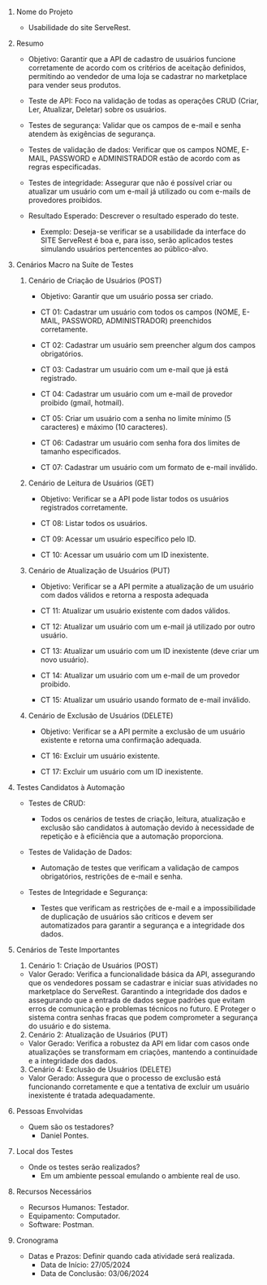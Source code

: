 1. Nome do Projeto

    -  Usabilidade do site ServeRest.

2. Resumo
    -  Objetivo: Garantir que a API de cadastro de usuários funcione corretamente de acordo com os critérios de aceitação definidos, permitindo ao vendedor de uma loja se cadastrar no marketplace para vender seus produtos.
    - Teste de API: Foco na validação de todas as operações CRUD (Criar, Ler, Atualizar, Deletar) sobre os usuários.
    - Testes de segurança: Validar que os campos de e-mail e senha atendem às exigências de segurança.
    - Testes de validação de dados: Verificar que os campos NOME, E-MAIL, PASSWORD e ADMINISTRADOR estão de acordo com as regras especificadas.
    - Testes de integridade: Assegurar que não é possível criar ou atualizar um usuário com um e-mail já utilizado ou com e-mails de provedores proibidos.

    
    -  Resultado Esperado: Descrever o resultado esperado do teste.
        -  Exemplo: Deseja-se verificar se a usabilidade da interface do SITE ServeRest é boa e, para isso, serão aplicados testes simulando usuários pertencentes ao público-alvo.


3. Cenários Macro na Suíte de Testes

    1. Cenário de Criação de Usuários (POST)
        - Objetivo: Garantir que um usuário possa ser criado.

        - CT 01: Cadastrar um usuário com todos os campos (NOME, E-MAIL, PASSWORD, ADMINISTRADOR) preenchidos corretamente.

        - CT 02: Cadastrar um usuário sem preencher algum dos campos obrigatórios.

        - CT 03: Cadastrar um usuário com um e-mail que já está registrado.

        - CT 04: Cadastrar um usuário com um e-mail de provedor proibido (gmail, hotmail).

        - CT 05: Criar um usuário com a senha no limite mínimo (5 caracteres) e máximo (10 caracteres).

        - CT 06: Cadastrar um usuário com senha fora dos limites de tamanho especificados.

        - CT 07: Cadastrar um usuário com um formato de e-mail inválido.


    2. Cenário de Leitura de Usuários (GET)
        - Objetivo: Verificar se a API pode listar todos os usuários registrados corretamente.

        - CT 08: Listar todos os usuários.

        - CT 09: Acessar um usuário específico pelo ID.

        - CT 10: Acessar um usuário com um ID inexistente.

  
    3. Cenário de Atualização de Usuários (PUT)
        - Objetivo: Verificar se a API permite a atualização de um usuário com dados válidos e retorna a resposta adequada

        - CT 11: Atualizar um usuário existente com dados válidos.

        - CT 12: Atualizar um usuário com um e-mail já utilizado por outro usuário.

        - CT 13: Atualizar um usuário com um ID inexistente (deve criar um novo usuário).

        - CT 14: Atualizar um usuário com um e-mail de um provedor proibido.

        - CT 15: Atualizar um usuário usando formato de e-mail inválido.

    4. Cenário de Exclusão de Usuários (DELETE)
        - Objetivo: Verificar se a API permite a exclusão de um usuário existente e retorna uma confirmação adequada.

        - CT 16: Excluir um usuário existente.

        - CT 17: Excluir um usuário com um ID inexistente.

4. Testes Candidatos à Automação
    - Testes de CRUD:

        - Todos os cenários de testes de criação, leitura, atualização e exclusão são candidatos à automação devido à necessidade de repetição e à eficiência que a automação proporciona.

    - Testes de Validação de Dados:

        - Automação de testes que verificam a validação de campos obrigatórios, restrições de e-mail e senha.

    - Testes de Integridade e Segurança:

        - Testes que verificam as restrições de e-mail e a impossibilidade de duplicação de usuários são críticos e devem ser automatizados para garantir a segurança e a integridade dos dados.
    
5. Cenários de Teste Importantes

    1. Cenário 1: Criação de Usuários (POST)

    - Valor Gerado: Verifica a funcionalidade básica da API, assegurando que os vendedores possam se cadastrar e iniciar suas atividades no marketplace do ServeRest. Garantindo a integridade dos dados e assegurando que a entrada de dados segue padrões que evitam erros de comunicação e problemas técnicos no futuro. E Proteger o sistema contra senhas fracas que podem comprometer a segurança do usuário e do sistema.

    2. Cenário 2: Atualização de Usuários (PUT)

    - Valor Gerado: Verifica a robustez da API em lidar com casos onde atualizações se transformam em criações, mantendo a continuidade e a integridade dos dados.

    3. Cenário 4: Exclusão de Usuários (DELETE)

    - Valor Gerado: Assegura que o processo de exclusão está funcionando corretamente e que a tentativa de excluir um usuário inexistente é tratada adequadamente.

6. Pessoas Envolvidas
    -  Quem são os testadores?
        -  Daniel Pontes.
       
7. Local dos Testes
    -  Onde os testes serão realizados?
        -  Em um ambiente pessoal emulando o ambiente real de uso.

8. Recursos Necessários
    -  Recursos Humanos: Testador.
    -  Equipamento: Computador.
    -  Software: Postman.

9. Cronograma
    -  Datas e Prazos: Definir quando cada atividade será realizada.
        -  Data de Início: 27/05/2024
        -  Data de Conclusão: 03/06/2024
    

